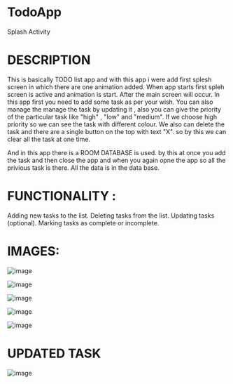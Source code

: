 # TodoApp
Splash Activity

# DESCRIPTION

This is basically TODO list app and with this app i were add first splesh screen in which there are one animation added.
When app starts first spleh screen is active and animation is start.
After the main screen will occur. In this app first you need to add some task as per your wish.
You can also manage the manage the task by updating it , also you can give the priority of the particular task like "high" , "low" and "medium".
If we choose high priority so we can see the task with different colour.
We also can delete the task and there are a single button on the top with text "X". so by this we can clear all the task at one time.

And in this app there is a ROOM DATABASE is used.
by this at once you add the task and then close the app and when you again opne the app so all the privious task is there.
All the data is  in the data base.

# FUNCTIONALITY : 

Adding new tasks to the list.
Deleting tasks from the list.
Updating tasks (optional).
Marking tasks as complete or incomplete.



# IMAGES:

![image](https://github.com/Sagar20042004/TodoApp/assets/98373145/b35b2364-7451-460a-92ee-21fc30a80851)

![image](https://github.com/Sagar20042004/TodoApp/assets/98373145/92ea88c4-e981-487d-9b16-f83b46ed6cd3)

![image](https://github.com/Sagar20042004/TodoApp/assets/98373145/d988de18-8ab2-4765-827e-bfd3f84cca35)

![image](https://github.com/Sagar20042004/TodoApp/assets/98373145/cac5110c-1185-4e20-b064-6b932eddf872)

![image](https://github.com/Sagar20042004/TodoApp/assets/98373145/c650c0ed-cb8a-4c7c-9002-29c27ea9aa50)

# UPDATED TASK

![image](https://github.com/Sagar20042004/TodoApp/assets/98373145/be17c507-d2fd-4664-b6ea-474a115ec07a)
